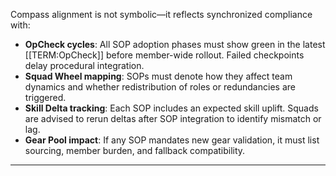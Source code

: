 Compass alignment is not symbolic—it reflects synchronized compliance with:  
- **OpCheck cycles**: All SOP adoption phases must show green in the latest [[TERM:OpCheck]] before member-wide rollout. Failed checkpoints delay procedural integration.
- **Squad Wheel mapping**: SOPs must denote how they affect team dynamics and whether redistribution of roles or redundancies are triggered.
- **Skill Delta tracking**: Each SOP includes an expected skill uplift. Squads are advised to rerun deltas after SOP integration to identify mismatch or lag.
- **Gear Pool impact**: If any SOP mandates new gear validation, it must list sourcing, member burden, and fallback compatibility.  
---